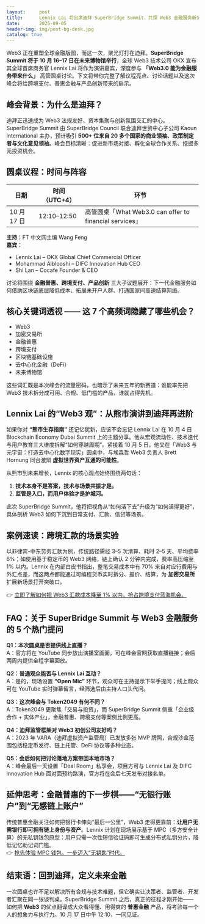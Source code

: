 ```yaml
---
layout:     post
title:      Lennix Lai 将出席迪拜 SuperBridge Summit，共探 Web3 金融服务新范式
date:       2025-09-05
header-img: img/post-bg-desk.jpg
catalog: true
---
```


Web3 正在重塑全球金融版图，而这一次，聚光灯打在迪拜。**SuperBridge Summit 将于 10 月 16–17 日在未来博物馆举行**，全球 Web3 技术公司 OKX 宣布其全球首席商务官 Lennix Lai 将作为演讲嘉宾，深度参与 **「Web3.0 能为金融服务带来什么」** 高管圆桌讨论。下文将带你完整了解议程亮点、讨论话题以及这次峰会将给跨境支付、普惠金融与产品创新带来的启示。

## 峰会背景：为什么是迪拜？

迪拜正迅速成为 Web3 法规友好、资本集聚与创新氛围交汇的中心。SuperBridge Summit 由 SuperBridge Council 联合迪拜世贸中心子公司 Kaoun International 主办，预计吸引 **500+ 位来自 20 多个国家的商业领袖、政策制定者与文化意见领袖**。峰会目标清晰：促进新市场对接、孵化全球合作关系、挖掘多元投资机会。

## 圆桌议程：时间与阵容

| 日期 | 时间（UTC+4） | 环节 |
|---|---|---|
| 10 月 17 日 | 12:10–12:50 | 高管圆桌「What Web3.0 can offer to financial services」 |

**主持**：FT 中文网主编 Wang Feng  
**嘉宾**：

- Lennix Lai – OKX Global Chief Commercial Officer  
- Mohammad Alblooshi – DIFC Innovation Hub CEO  
- Shi Lan – Cocafe Founder & CEO  

讨论将围绕 **金融普惠、跨境支付、产品创新** 三大子议题展开：下一代金融服务如何借助区块链底层降低成本、拓展未开户人群、打通国家间高速结算网络。

## 核心关键词透视 —— 这 7 个高频词隐藏了哪些机会？

- Web3  
- 加密交易所  
- 金融普惠  
- 跨境支付  
- 区块链基础设施  
- 去中心化金融（DeFi）  
- 未来博物馆  

这些词汇既是本次峰会的流量密码，也暗示了未来五年的新赛道：谁能率先把 Web3 技术拆分成可用、合规、低门槛的产品，谁就占得先机。

## Lennix Lai 的“Web3 观”：从熊市演讲到迪拜再进阶

如果你对 **“熊市生存指南”** 还记忆犹新，应该不会忘记 Lennix Lai 在 10 月 4 日 Blockchain Economy Dubai Summit 上的主题分享。他从宏观流动性、技术迭代与用户教育三大维度拆解“如何穿越周期”。紧接着 10 月 5 日，他又在「Web3 与元宇宙：打造去中心化数字现实」圆桌中，与埃森哲 Web3 负责人 Brett Hornung 同台激辩 **虚拟世界资产互通的可能性**。

从熊市到未来增长，Lennix 的核心观点始终围绕两句话：

1. **技术本身不是答案，技术与场景共振才是。**  
2. **监管是入口，而用户体验才是护城河。**

此次 SuperBridge Summit，他将把视角从“如何活下去”升级为“如何活得更好”，具体剖析 Web3 如何下沉到日常支付、汇款、信贷等场景。

## 案例速读：跨境汇款的场景实验

以菲律宾-中东劳务汇款为例，传统路径需经 3–5 次清算、耗时 2–5 天、平均费率 6%；如使用基于稳定币的 Web3 网络，链上确认 2 分钟内完成，费率高压缩至 1% 以内。Lennix 在内部白皮书指出，整笔交易成本中有 70% 来自对应行费用与外汇点差，而这两点都能通过可编程货币实时拆分、报价、结算，为 **加密交易所** 扩展新场景打开突破口。

👉 [立即了解如何把 Web3 汇款成本降至 1% 以内，抢占跨境支付蓝海机会。](https://okxdog.com/)

## FAQ：关于 SuperBridge Summit 与 Web3 金融服务的 5 个热门提问

**Q1：本次圆桌是否提供线上直播？**  
A：官方将在 YouTube 同步放出演播室画面，可在峰会官网获取直播链接；会后两周内提供全程字幕回放。

**Q2：普通观众能否与 Lennix Lai 互动？**  
A：是的，现场设置 **“Open Mic”** 环节，观众可在主持提示下举手提问；线上观众可在 YouTube 实时弹幕留言，经筛选后由主持人口头代问。

**Q3：这次峰会与 Token2049 有何不同？**  
A：Token2049 更聚焦「交易与投资」，而 SuperBridge Summit 侧重「企业级合作 + 实体产业」，金融普惠、跨境支付等案例比例更高。

**Q4：迪拜监管框架对 Web3 初创公司友好吗？**  
A：2023 年 VARA（迪拜虚拟资产监管局）已发放多张 MVP 牌照，合规沙盒范围包括稳定币发行、链上托管、DeFi 协议等多种业态。

**Q5：会后如何把讨论落地方案带回本地市场？**  
A：峰会最后一天设置「Deal Room」私享会，项目方可与 Lennix Lai 及 DIFC Innovation Hub 面对面预约路演，官方将在会后七天发布对接名单。

## 延伸思考：金融普惠的下一步棋——“无银行账户”到“无感链上账户”

传统普惠金融关注如何把银行卡伸向“最后一公里”，Web3 走得更靠前：**让用户无需银行即可拥有链上身份与资产**。Lennix 计划在现场展示基于 MPC（多方安全计算）的无私钥钱包原型：用户只需一次性短信验证码即可生成分布式私钥分片，降低记忆助记词门槛。  
👉 [抢先体验 MPC 钱包，一步迈入“无钥匙”时代。](https://okxdog.com/)

## 结束语：回到迪拜，定义未来金融

一次圆桌也许不足以解决所有合规与技术难题，但它确实让决策者、监管者、开发者汇聚在同一张谈判桌。SuperBridge Summit 之后，真正的征程才刚开始——如何把 **Web3** 的优点翻译成大众看得懂、用得爽的 **普惠金融** 产品，将考验每一个人的想象力与执行力。10 月 17 日中午 12:10，一同见证。
